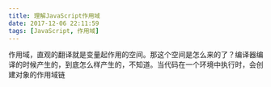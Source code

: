 ```yaml
---
title: 理解JavaScript作用域
date: 2017-12-06 22:11:59
tags: [JavaScript, 作用域]
---
```

作用域，直观的翻译就是变量起作用的空间。那这个空间是怎么来的了？编译器编译的时候产生的，到底怎么样产生的，不知道。当代码在一个环境中执行时，会创建对象的作用域链